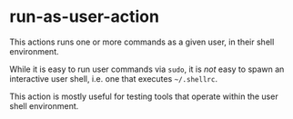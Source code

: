 # run-as-user-action

This actions runs one or more commands as a given user, in their shell
environment.

While it is easy to run user commands via `sudo`, it is *not* easy to
spawn an interactive user shell, i.e. one that executes `~/.shellrc`.

This action is mostly useful for testing tools that operate within the
user shell environment.
